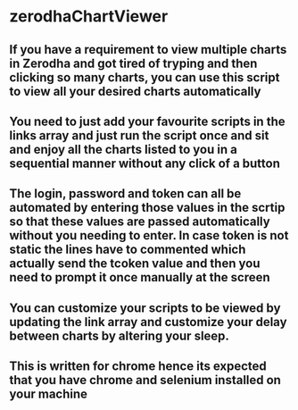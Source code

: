 # zerodhaChartViewer

## If you have a requirement to view multiple charts in Zerodha and got tired of tryping and then clicking so many charts, you can use this script to view all your desired charts automatically

## You need to just add your favourite scripts in the links array and just run the script once and sit and enjoy all the charts listed to you in a sequential manner without any click of a button 

## The login, password and token can all be automated by entering those values in the scrtip so that these values are passed automatically without you needing to enter. In case token is not static the lines have to commented which actually send the tcoken value and then you need to prompt it once manually at the screen 

## You can customize your scripts to be viewed by updating the link array and customize your delay between charts by altering your sleep.

## This is written for chrome hence its expected that you have chrome and selenium installed on your machine
